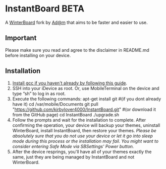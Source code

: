 # InstantBoard BETA #
A [WinterBoard](http://saurik.com) fork by [Ad@m](http://adamscode.sourceforge.net/?wb) that aims to be faster and easier to use.  

## Important ##
Please make sure you read and agree to the disclaimer in README.md before installing on your device.

## Installation ##
1. [Install gcc if you haven't already by following this guide](http://adamscode.wordpress.com/2011/07/building-apps-on-the-iphone). 
2. SSH into your iDevice as root. Or, use MobileTerminal on the device and type “sh” to log in as root. 
3. Execute the following commands:
    apt-get install git #(if you dont already have it)
    cd /var/mobile/Documents
    git pull "https://github.com/kirbylover4000/InstantBoard.git" #(or download it from the GitHub page)
    cd InstantBoard
    ./upgrade.sh
4. Follow the prompts and wait for the installation to complete. 
   After confirming the operation, your device will backup your themes, uninstall WinterBoard, install InstantBoard, then restore your themes. 
   _Please be absolutely sure that you do not use your device or let it go into sleep mode during this process or the installation may fail. You might want to consider entering Safe Mode via SBSettings' Power button._
5. After the device resprings, you'll have all of your themes exactly the same, just they are being managed by InstantBoard and not WinterBoard. 